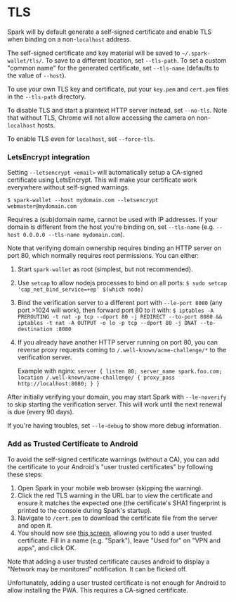 # TLS

Spark will by default generate a self-signed certificate and enable TLS when binding on a non-`localhost` address.

The self-signed certificate and key material will be saved to `~/.spark-wallet/tls/`.
To save to a different location, set `--tls-path`.
To set a custom "common name" for the generated certificate, set `--tls-name` (defaults to the value of `--host`).

To use your own TLS key and certificate, put your `key.pem` and `cert.pem` files in the `--tls-path` directory.

To disable TLS and start a plaintext HTTP server instead, set `--no-tls`.
Note that without TLS, Chrome will not allow accessing the camera on non-`localhost` hosts.

To enable TLS even for `localhost`, set `--force-tls`.

### LetsEncrypt integration

Setting `--letsencrypt <email>` will automatically setup a CA-signed certificate using LetsEncrypt.
This will make your certificate work everywhere without self-signed warnings.

```
$ spark-wallet --host mydomain.com --letsencrypt webmaster@mydomain.com
```

Requires a (sub)domain name, cannot be used with IP addresses.
If your domain is different from the host you're binding on, set `--tls-name`
(e.g. `--host 0.0.0.0 --tls-name mydomain.com`).

Note that verifying domain ownership requires binding an HTTP server on port 80, which normally requires root permissions.
You can either:

1. Start `spark-wallet` as root (simplest, but not recommended).

2. Use `setcap` to allow nodejs processes to bind on all ports: `$ sudo setcap 'cap_net_bind_service=+ep' $(which node)`

3. Bind the verification server to a different port with `--le-port 8080` (any port >1024 will work), then forward port 80 to it with:
   `$ iptables -A PREROUTING -t nat -p tcp --dport 80 -j REDIRECT --to-port 8080 && iptables -t nat -A OUTPUT -o lo -p tcp --dport 80 -j DNAT --to-destination :8080`

4. If you already have another HTTP server running on port 80, you can reverse proxy requests coming to `/.well-known/acme-challenge/*` to the verification server.

   Example with nginx: `server { listen 80; server_name spark.foo.com; location /.well-known/acme-challenge/ { proxy_pass http://localhost:8080; } }`

After initially verifying your domain, you may start Spark with `--le-noverify` to skip starting the verification server.
This will work until the next renewal is due (every 90 days).

If you're having troubles, set `--le-debug` to show more debug information.

### Add as Trusted Certificate to Android

To avoid the self-signed certificate warnings (without a CA), you can add the certificate to your Android's "user trusted certificates"
by following these steps:

1. Open Spark in your mobile web browser (skipping the warning).
2. Click the red TLS warning in the URL bar to view the certificate and ensure it matches the expected one
   (the certificate's SHA1 fingerprint is printed to the console during Spark's startup).
3. Navigate to `/cert.pem` to download the certificate file from the server and open it.
4. You should now see [this screen](https://i.imgur.com/f2DMWdL.png), allowing you to add a user trusted certificate.
   Fill in a name (e.g. "Spark"), leave "Used for" on "VPN and apps", and click OK.

Note that adding a user trusted certificate causes android to display a "Network may be monitored" notification.
It can be flicked off.

Unfortunately, adding a user trusted certificate is not enough for Android to allow installing the PWA.
This requires a CA-signed certificate.

